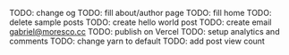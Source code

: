 TODO: change og
TODO: fill about/author page
TODO: fill home
TODO: delete sample posts
TODO: create hello world post
TODO: create email gabriel@moresco.cc
TODO: publish on Vercel
TODO: setup analytics and comments
TODO: change yarn to default
TODO: add post view count
